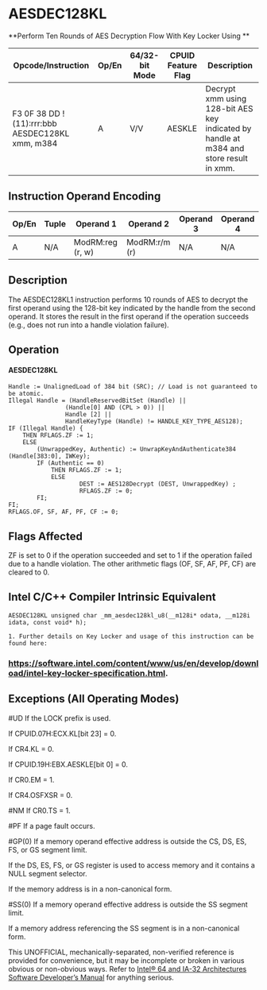 # AESDEC128KL

**Perform Ten Rounds of AES Decryption Flow With Key Locker Using **

| Opcode/Instruction                              | Op/En | 64/32-bit Mode | CPUID Feature Flag | Description                                                                            |
| ----------------------------------------------- | ----- | -------------- | ------------------ | -------------------------------------------------------------------------------------- |
| F3 0F 38 DD !(11):rrr:bbb AESDEC128KL xmm, m384 | A     | V/V            | AESKLE             | Decrypt xmm using 128-bit AES key indicated by handle at m384 and store result in xmm. |

## Instruction Operand Encoding

| Op/En | Tuple | Operand 1        | Operand 2     | Operand 3 | Operand 4 |
| ----- | ----- | ---------------- | ------------- | --------- | --------- |
| A     | N/A   | ModRM:reg (r, w) | ModRM:r/m (r) | N/A       | N/A       |

## Description

The AESDEC128KL1 instruction performs 10 rounds of AES to decrypt the first operand using the 128-bit key indicated by the handle from the second operand. It stores the result in the first operand if the operation succeeds (e.g., does not run into a handle violation failure).

## Operation

#### AESDEC128KL

```
Handle := UnalignedLoad of 384 bit (SRC); // Load is not guaranteed to be atomic.
Illegal Handle = (HandleReservedBitSet (Handle) ||
                (Handle[0] AND (CPL > 0)) ||
                Handle [2] ||
                HandleKeyType (Handle) != HANDLE_KEY_TYPE_AES128);
IF (Illegal Handle) {
    THEN RFLAGS.ZF := 1;
    ELSE
        (UnwrappedKey, Authentic) := UnwrapKeyAndAuthenticate384 (Handle[383:0], IWKey);
        IF (Authentic == 0)
            THEN RFLAGS.ZF := 1;
            ELSE
                    DEST := AES128Decrypt (DEST, UnwrappedKey) ;
                    RFLAGS.ZF := 0;
        FI;
FI;
RFLAGS.OF, SF, AF, PF, CF := 0;

```

## Flags Affected

ZF is set to 0 if the operation succeeded and set to 1 if the operation failed due to a handle violation. The other arithmetic flags (OF, SF, AF, PF, CF) are cleared to 0.

## Intel C/C++ Compiler Intrinsic Equivalent

```
AESDEC128KL unsigned char _mm_aesdec128kl_u8(__m128i* odata, __m128i idata, const void* h);

```

```
1. Further details on Key Locker and usage of this instruction can be found here:

```

### https://software.intel.com/content/www/us/en/develop/download/intel-key-locker-specification.html.

## Exceptions (All Operating Modes)

#​​​UD If the LOCK prefix is used.

If CPUID.07H:ECX.KL[bit 23] = 0.

If CR4.KL = 0.

If CPUID.19H:EBX.AESKLE[bit 0] = 0.

If CR0.EM = 1.

If CR4.OSFXSR = 0.

#​NM If CR0.TS = 1.

#​PF If a page fault occurs.

#​​​​GP(0) If a memory operand effective address is outside the CS, DS, ES, FS, or GS segment limit.

If the DS, ES, FS, or GS register is used to access memory and it contains a NULL segment selector.

If the memory address is in a non-canonical form.

#​​​​​SS(0) If a memory operand effective address is outside the SS segment limit.

If a memory address referencing the SS segment is in a non-canonical form.

This UNOFFICIAL, mechanically-separated, non-verified reference is provided for convenience, but it may be
incomplete or broken in various obvious or non-obvious
ways. Refer to [Intel® 64 and IA-32 Architectures Software Developer’s Manual](https://software.intel.com/en-us/download/intel-64-and-ia-32-architectures-sdm-combined-volumes-1-2a-2b-2c-2d-3a-3b-3c-3d-and-4) for anything serious.
